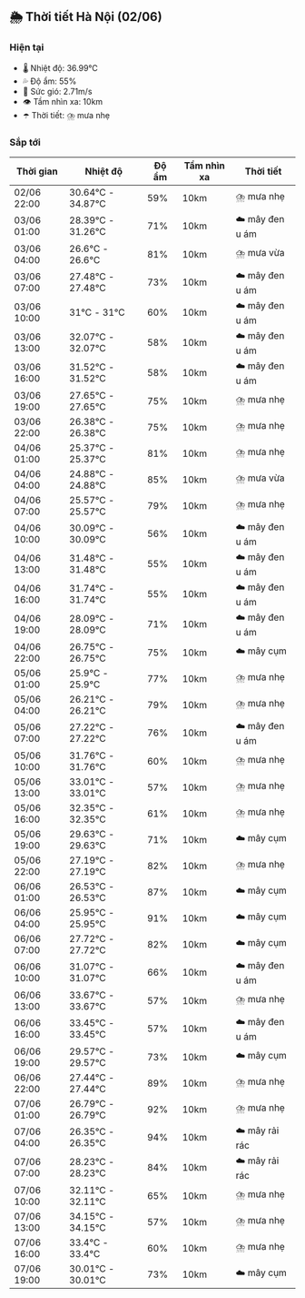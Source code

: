 ## 🌦️ Thời tiết Hà Nội (02/06)

### Hiện tại

- 🌡️ Nhiệt độ: 36.99℃
- 💦 Độ ẩm: 55%
- 💨 Sức gió: 2.71m/s
- 👁️ Tầm nhìn xa: 10km
- ☂️ Thời tiết: ⛈️ mưa nhẹ

### Sắp tới

| Thời gian | Nhiệt độ | Độ ẩm | Tầm nhìn xa | Thời tiết |
| --- | --- | --- | --- | --- |
| 02/06 22:00 | 30.64℃ - 34.87℃ | 59% | 10km | ⛈️ mưa nhẹ |
| 03/06 01:00 | 28.39℃ - 31.26℃ | 71% | 10km | ☁️ mây đen u ám |
| 03/06 04:00 | 26.6℃ - 26.6℃ | 81% | 10km | ⛈️ mưa vừa |
| 03/06 07:00 | 27.48℃ - 27.48℃ | 73% | 10km | ☁️ mây đen u ám |
| 03/06 10:00 | 31℃ - 31℃ | 60% | 10km | ☁️ mây đen u ám |
| 03/06 13:00 | 32.07℃ - 32.07℃ | 58% | 10km | ☁️ mây đen u ám |
| 03/06 16:00 | 31.52℃ - 31.52℃ | 58% | 10km | ☁️ mây đen u ám |
| 03/06 19:00 | 27.65℃ - 27.65℃ | 75% | 10km | ⛈️ mưa nhẹ |
| 03/06 22:00 | 26.38℃ - 26.38℃ | 75% | 10km | ⛈️ mưa nhẹ |
| 04/06 01:00 | 25.37℃ - 25.37℃ | 81% | 10km | ⛈️ mưa nhẹ |
| 04/06 04:00 | 24.88℃ - 24.88℃ | 85% | 10km | ⛈️ mưa vừa |
| 04/06 07:00 | 25.57℃ - 25.57℃ | 79% | 10km | ⛈️ mưa nhẹ |
| 04/06 10:00 | 30.09℃ - 30.09℃ | 56% | 10km | ☁️ mây đen u ám |
| 04/06 13:00 | 31.48℃ - 31.48℃ | 55% | 10km | ☁️ mây đen u ám |
| 04/06 16:00 | 31.74℃ - 31.74℃ | 55% | 10km | ☁️ mây đen u ám |
| 04/06 19:00 | 28.09℃ - 28.09℃ | 71% | 10km | ☁️ mây đen u ám |
| 04/06 22:00 | 26.75℃ - 26.75℃ | 75% | 10km | ☁️ mây cụm |
| 05/06 01:00 | 25.9℃ - 25.9℃ | 77% | 10km | ⛈️ mưa nhẹ |
| 05/06 04:00 | 26.21℃ - 26.21℃ | 79% | 10km | ⛈️ mưa nhẹ |
| 05/06 07:00 | 27.22℃ - 27.22℃ | 76% | 10km | ☁️ mây đen u ám |
| 05/06 10:00 | 31.76℃ - 31.76℃ | 60% | 10km | ⛈️ mưa nhẹ |
| 05/06 13:00 | 33.01℃ - 33.01℃ | 57% | 10km | ⛈️ mưa nhẹ |
| 05/06 16:00 | 32.35℃ - 32.35℃ | 61% | 10km | ⛈️ mưa nhẹ |
| 05/06 19:00 | 29.63℃ - 29.63℃ | 71% | 10km | ☁️ mây cụm |
| 05/06 22:00 | 27.19℃ - 27.19℃ | 82% | 10km | ⛈️ mưa nhẹ |
| 06/06 01:00 | 26.53℃ - 26.53℃ | 87% | 10km | ☁️ mây cụm |
| 06/06 04:00 | 25.95℃ - 25.95℃ | 91% | 10km | ☁️ mây cụm |
| 06/06 07:00 | 27.72℃ - 27.72℃ | 82% | 10km | ☁️ mây cụm |
| 06/06 10:00 | 31.07℃ - 31.07℃ | 66% | 10km | ☁️ mây đen u ám |
| 06/06 13:00 | 33.67℃ - 33.67℃ | 57% | 10km | ⛈️ mưa nhẹ |
| 06/06 16:00 | 33.45℃ - 33.45℃ | 57% | 10km | ☁️ mây đen u ám |
| 06/06 19:00 | 29.57℃ - 29.57℃ | 73% | 10km | ☁️ mây cụm |
| 06/06 22:00 | 27.44℃ - 27.44℃ | 89% | 10km | ⛈️ mưa nhẹ |
| 07/06 01:00 | 26.79℃ - 26.79℃ | 92% | 10km | ⛈️ mưa nhẹ |
| 07/06 04:00 | 26.35℃ - 26.35℃ | 94% | 10km | ☁️ mây rải rác |
| 07/06 07:00 | 28.23℃ - 28.23℃ | 84% | 10km | ☁️ mây rải rác |
| 07/06 10:00 | 32.11℃ - 32.11℃ | 65% | 10km | ⛈️ mưa nhẹ |
| 07/06 13:00 | 34.15℃ - 34.15℃ | 57% | 10km | ⛈️ mưa nhẹ |
| 07/06 16:00 | 33.4℃ - 33.4℃ | 60% | 10km | ⛈️ mưa nhẹ |
| 07/06 19:00 | 30.01℃ - 30.01℃ | 73% | 10km | ☁️ mây cụm |
